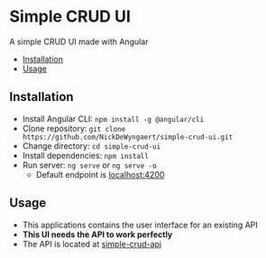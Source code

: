 # Simple CRUD UI
A simple CRUD UI made with Angular

* [Installation](#Installation)
* [Usage](#Usage)

## Installation
* Install Angular CLI: `npm install -g @angular/cli`
* Clone repository: `git clone https://github.com/NickDeWyngaert/simple-crud-ui.git`
* Change directory: `cd simple-crud-ui`
* Install dependencies: `npm install`
* Run server: `ng serve` or `ng serve -o`
    * Default endpoint is [localhost:4200](http://localhost:4200)

## Usage
* This applications contains the user interface for an existing API
* **This UI needs the API to work perfectly**
* The API is located at [simple-crud-api](https://github.com/NickDeWyngaert/simple-crud-api)